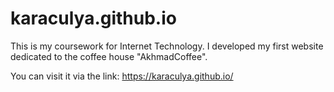 # karaculya.github.io

This is my coursework for Internet Technology. 
I developed my first website dedicated to 
the coffee house "AkhmadCoffee".

You can visit it via the link:
https://karaculya.github.io/
